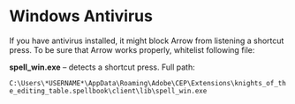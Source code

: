 # Windows Antivirus

If you have antivirus installed, it might block Arrow from listening a shortcut press. To be sure that Arrow works properly, whitelist following file:

**spell\_win.exe** – detects a shortcut press. Full path:

`C:\Users\*USERNAME*\AppData\Roaming\Adobe\CEP\Extensions\knights_of_the_editing_table.spellbook\client\lib\spell_win.exe`
